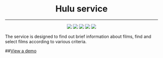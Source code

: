 <h1 align="center">Hulu service</h1>

___

<p align="center">
<img src="https://img.shields.io/npm/v/npm">
<img src="https://img.shields.io/badge/react-v17.0.1-green">
<img src="https://img.shields.io/github/issues-closed-raw/IlyasKad/react-redux-hulu">
<img src="https://img.shields.io/github/issues-pr-closed/IlyasKad/react-redux-hulu">
<img src="https://img.shields.io/github/milestones/all/IlyasKad/react-redux-hulu">
</p>

The service is designed to find out brief information about films, find and select films according to various criteria.

##[View a demo](https://hulu-blond.vercel.app)
